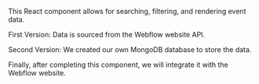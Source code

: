 This React component allows for searching, filtering, and rendering event data.

First Version:
Data is sourced from the Webflow website API.

Second Version:
We created our own MongoDB database to store the data.

Finally, after completing this component, we will integrate it with the Webflow website.
